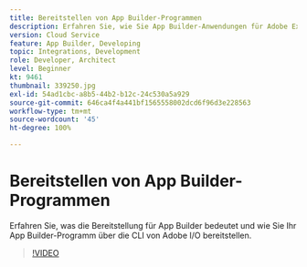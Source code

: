 ```yaml
---
title: Bereitstellen von App Builder-Programmen
description: Erfahren Sie, wie Sie App Builder-Anwendungen für Adobe Experience Manager (AEM) als Cloud Service bereitstellen.
version: Cloud Service
feature: App Builder, Developing
topic: Integrations, Development
role: Developer, Architect
level: Beginner
kt: 9461
thumbnail: 339250.jpg
exl-id: 54ad1cbc-a8b5-44b2-b12c-24c530a5a929
source-git-commit: 646ca4f4a441bf1565558002dcd6f96d3e228563
workflow-type: tm+mt
source-wordcount: '45'
ht-degree: 100%

---
```


# Bereitstellen von App Builder-Programmen

Erfahren Sie, was die Bereitstellung für App Builder bedeutet und wie Sie Ihr App Builder-Programm über die CLI von Adobe I/O bereitstellen.

>[!VIDEO](https://video.tv.adobe.com/v/339250/?quality=12&learn=on)
